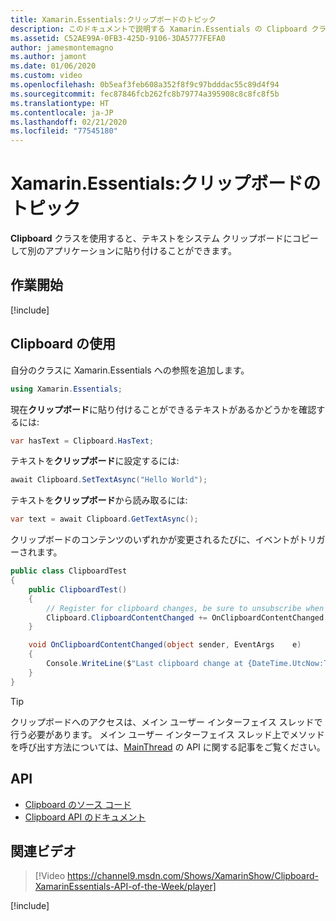 ```yaml
---
title: Xamarin.Essentials:クリップボードのトピック
description: このドキュメントで説明する Xamarin.Essentials の Clipboard クラスを使用すると、テキストをシステム クリップボードにコピーして別のアプリケーションに貼り付けることができます。
ms.assetid: C52AE99A-0FB3-425D-9106-3DA5777FEFA0
author: jamesmontemagno
ms.author: jamont
ms.date: 01/06/2020
ms.custom: video
ms.openlocfilehash: 0b5eaf3feb608a352f8f9c97bdddac55c89d4f94
ms.sourcegitcommit: fec87846fcb262fc8b79774a395908c8c8fc8f5b
ms.translationtype: HT
ms.contentlocale: ja-JP
ms.lasthandoff: 02/21/2020
ms.locfileid: "77545180"
---
```

# <a name="xamarinessentials-clipboard"></a>Xamarin.Essentials:クリップボードのトピック

**Clipboard** クラスを使用すると、テキストをシステム クリップボードにコピーして別のアプリケーションに貼り付けることができます。

## <a name="get-started"></a>作業開始

[!include[](~/essentials/includes/get-started.md)]

## <a name="using-clipboard"></a>Clipboard の使用

自分のクラスに Xamarin.Essentials への参照を追加します。

```csharp
using Xamarin.Essentials;
```

現在**クリップボード**に貼り付けることができるテキストがあるかどうかを確認するには:

```csharp
var hasText = Clipboard.HasText;
```

テキストを**クリップボード**に設定するには:

```csharp
await Clipboard.SetTextAsync("Hello World");
```

テキストを**クリップボード**から読み取るには:

```csharp
var text = await Clipboard.GetTextAsync();
```

クリップボードのコンテンツのいずれかが変更されるたびに、イベントがトリガーされます。

```csharp
public class ClipboardTest
{
    public ClipboardTest()
    {
        // Register for clipboard changes, be sure to unsubscribe when needed
        Clipboard.ClipboardContentChanged += OnClipboardContentChanged;
    }

    void OnClipboardContentChanged(object sender, EventArgs    e)
    {
        Console.WriteLine($"Last clipboard change at {DateTime.UtcNow:T}";);
    }
}
```

> [!TIP]
> クリップボードへのアクセスは、メイン ユーザー インターフェイス スレッドで行う必要があります。 メイン ユーザー インターフェイス スレッド上でメソッドを呼び出す方法については、[MainThread](~/essentials/main-thread.md) の API に関する記事をご覧ください。

## <a name="api"></a>API

- [Clipboard のソース コード](https://github.com/xamarin/Essentials/tree/master/Xamarin.Essentials/Clipboard)
- [Clipboard API のドキュメント](xref:Xamarin.Essentials.Clipboard)

## <a name="related-video"></a>関連ビデオ

> [!Video https://channel9.msdn.com/Shows/XamarinShow/Clipboard-XamarinEssentials-API-of-the-Week/player]

[!include[](~/essentials/includes/xamarin-show-essentials.md)]
